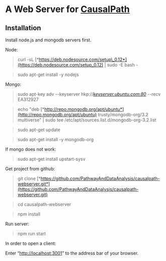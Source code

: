 A Web Server for [CausalPath](https://github.com/PathwayAndDataAnalysis/causalpath)
=======================================

Installation
------------

Install node.js and mongodb servers first.

Node:

>curl -sL
[*https://deb.nodesource.com/setup\_0.12*](https://deb.nodesource.com/setup_0.12)
>| sudo -E bash -

>sudo apt-get install -y nodejs

Mongo:

>sudo apt-key adv --keyserver
hkp://[*keyserver.ubuntu.com:80*](http://keyserver.ubuntu.com/) --recv
EA312927

>echo "deb
[*http://repo.mongodb.org/apt/ubuntu*](http://repo.mongodb.org/apt/ubuntu)
trusty/mongodb-org/3.2 multiverse" | sudo tee
/etc/apt/sources.list.d/mongodb-org-3.2.list

>sudo apt-get update

>sudo apt-get install -y mongodb-org

If mongo does not work:

>sudo apt-get install upstart-sysv

Get project from github:

>git clone
[*https://github.com/PathwayAndDataAnalysis/causalpath-webserver.git*](https://github.com/PathwayAndDataAnalysis/causalpath-webserver.git)

>cd causalpath-webserver

>npm install

Run server:

>npm run start

In order to open a client:

Enter “<http://localhost:3001>” to the address bar of your browser. <span
id="_lzkutpoc5320" class="anchor"></span>
